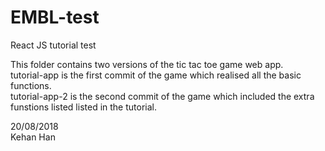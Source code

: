 # EMBL-test
React JS tutorial test 
  
This folder contains two versions of the tic tac toe game web app.  
tutorial-app is the first commit of the game which realised all the basic functions.  
tutorial-app-2 is the second commit of the game which included the extra funstions listed listed in the tutorial.  
  
20/08/2018  
Kehan Han   
